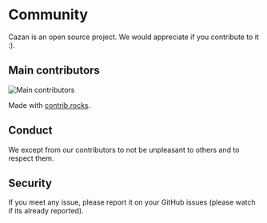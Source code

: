 # Community

Cazan is an open source project. We would appreciate if you contribute to it :).

## Main contributors

<img src="https://contrib.rocks/image?repo=AeliaDev/cazan.js" alt="Main contributors" />

Made with [contrib.rocks](https://contrib.rocks).

## Conduct

We except from our contributors to not be unpleasant to others and to respect them.

## Security

If you meet any issue, please report it on your GitHub issues (please watch if its already reported).
